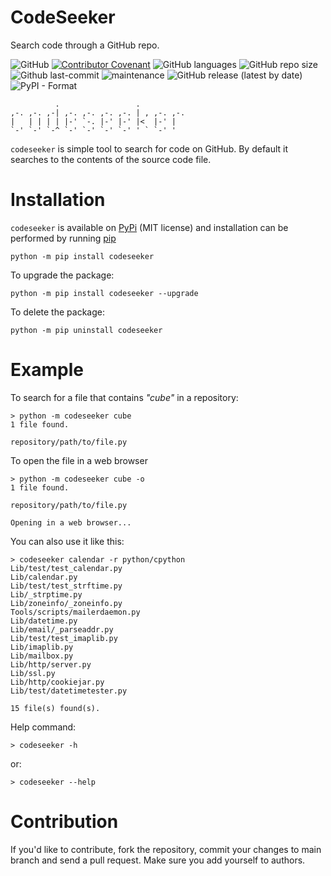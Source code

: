 # CodeSeeker

Search code through a GitHub repo.

![GitHub](https://img.shields.io/github/license/leugimkm/codeseeker)
[![Contributor Covenant](https://img.shields.io/badge/Contributor%20Covenant-2.0-4baaaa.svg)](./code_of_conduct.md)
![GitHub languages](https://img.shields.io/github/languages/top/leugimkm/codeseeker)
![GitHub repo size](https://img.shields.io/github/repo-size/leugimkm/codeseeker)
![Github last-commit](https://img.shields.io/github/last-commit/leugimkm/codeseeker)
![maintenance](https://img.shields.io/maintenance/yes/2022)
![GitHub release (latest by date)](https://img.shields.io/github/v/release/leugimkm/codeseeker)
![PyPI - Format](https://img.shields.io/pypi/format/codeseeker)

              .                 .          
    ,-. ,-. ,-| ,-. ,-. ,-. ,-. | , ,-. ,-.
    |   | | | | |-' `-. |-' |-' |<  |-' |  
    `-' `-' `-^ `-' `-' `-' `-' ' ` `-' '  

`codeseeker` is simple tool to search for code on GitHub.
By default it searches to the contents of the source code file.

# Installation

`codeseeker` is available on [PyPi](https://pypi.org/project/codeseeker/) (MIT license)
and installation can be performed by running [pip](https://docs.python.org/es/3/installing/index.html)

```
python -m pip install codeseeker
```
To upgrade the package:
```
python -m pip install codeseeker --upgrade
```
To delete the package:
```
python -m pip uninstall codeseeker
```

# Example

To search for a file that contains _"cube"_ in a repository:

    > python -m codeseeker cube
    1 file found.

    repository/path/to/file.py

To open the file in a web browser

    > python -m codeseeker cube -o
    1 file found.

    repository/path/to/file.py

    Opening in a web browser...

You can also use it like this:

    > codeseeker calendar -r python/cpython
    Lib/test/test_calendar.py
    Lib/calendar.py
    Lib/test/test_strftime.py
    Lib/_strptime.py
    Lib/zoneinfo/_zoneinfo.py
    Tools/scripts/mailerdaemon.py
    Lib/datetime.py
    Lib/email/_parseaddr.py
    Lib/test/test_imaplib.py
    Lib/imaplib.py
    Lib/mailbox.py
    Lib/http/server.py
    Lib/ssl.py
    Lib/http/cookiejar.py
    Lib/test/datetimetester.py

    15 file(s) found(s).

Help command:

    > codeseeker -h

or:

    > codeseeker --help


# Contribution

If you'd like to contribute, fork the repository, commit your changes to main branch 
and send a pull request.
Make sure you add yourself to authors.